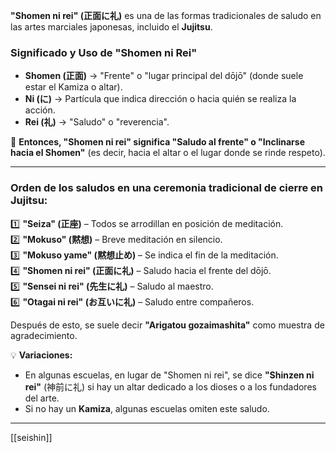 **"Shomen ni rei" (正面に礼)** es una de las formas tradicionales de saludo en las artes marciales japonesas, incluido el **Jujitsu**.

### **Significado y Uso de "Shomen ni Rei"**

- **Shomen (正面)** → "Frente" o "lugar principal del dōjō" (donde suele estar el Kamiza o altar).
- **Ni (に)** → Partícula que indica dirección o hacia quién se realiza la acción.
- **Rei (礼)** → "Saludo" o "reverencia".

🔹 **Entonces, "Shomen ni rei" significa "Saludo al frente" o "Inclinarse hacia el Shomen"** (es decir, hacia el altar o el lugar donde se rinde respeto).

---

### **Orden de los saludos en una ceremonia tradicional de cierre en Jujitsu:**

1️⃣ **"Seiza" (正座)** – Todos se arrodillan en posición de meditación.  
2️⃣ **"Mokuso" (黙想)** – Breve meditación en silencio.  
3️⃣ **"Mokuso yame" (黙想止め)** – Se indica el fin de la meditación.  
4️⃣ **"Shomen ni rei" (正面に礼)** – Saludo hacia el frente del dōjō.  
5️⃣ **"Sensei ni rei" (先生に礼)** – Saludo al maestro.  
6️⃣ **"Otagai ni rei" (お互いに礼)** – Saludo entre compañeros.

Después de esto, se suele decir **"Arigatou gozaimashita"** como muestra de agradecimiento.

💡 **Variaciones:**

- En algunas escuelas, en lugar de "Shomen ni rei", se dice **"Shinzen ni rei"** (神前に礼) si hay un altar dedicado a los dioses o a los fundadores del arte.
- Si no hay un **Kamiza**, algunas escuelas omiten este saludo.

---

[[seishin]]